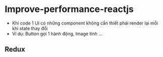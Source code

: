 # Improve-performance-reactjs
- Khi code 1 UI có những component không cần thiết phải render lại mỗi khi state thay đổi
- Ví dụ: Button gọi 1 hành động, Image tĩnh ... 

## Redux




